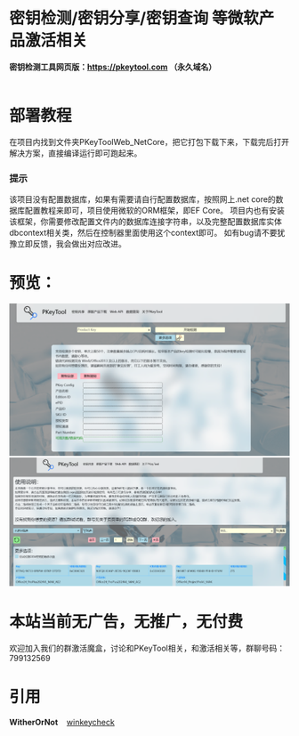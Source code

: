 # 密钥检测/密钥分享/密钥查询 等微软产品激活相关

<b>密钥检测工具网页版：https://pkeytool.com （永久域名）  </b>
<br/>
<br/>  
# 部署教程
在项目内找到文件夹PKeyToolWeb_NetCore，把它打包下载下来，下载完后打开解决方案，直接编译运行即可跑起来。  
<h3>提示</h3>
该项目没有配置数据库，如果有需要请自行配置数据库，按照网上.net core的数据库配置教程来即可，项目使用微软的ORM框架，即EF Core。  
项目内也有安装该框架，你需要修改配置文件内的数据库连接字符串，以及完整配置数据库实体dbcontext相关类，然后在控制器里面使用这个context即可。  
如有bug请不要犹豫立即反馈，我会做出对应改进。  

# 预览：
![PKTSS1](截图/SS1.png)  
![PKTSS2](截图/SS2.png)  
# 本站当前无广告，无推广，无付费 
欢迎加入我们的群激活魔盒，讨论和PKeyTool相关，和激活相关等，群聊号码：799132569

  
# 引用
**WitherOrNot**&nbsp;&nbsp;&nbsp;&nbsp;[winkeycheck](https://github.com/WitherOrNot/winkeycheck)

